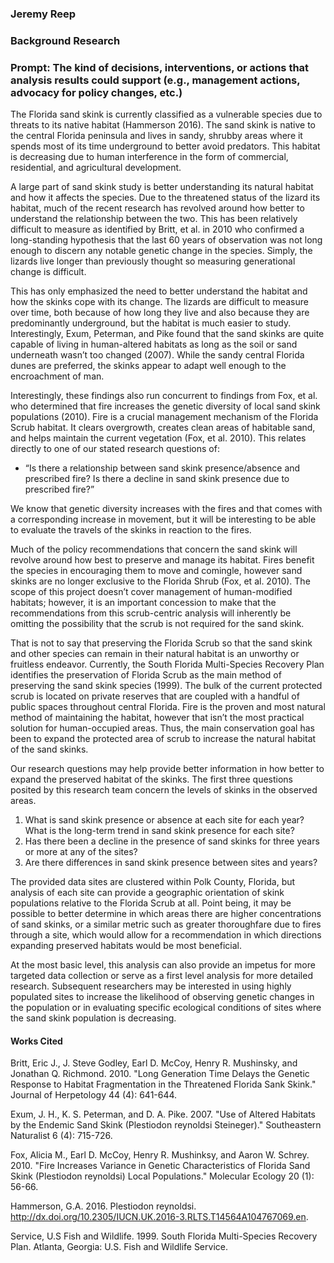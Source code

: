 ### Jeremy Reep
### Background Research

### Prompt: The kind of decisions, interventions, or actions that analysis results could support (e.g., management actions, advocacy for policy changes, etc.)

The Florida sand skink is currently classified as a vulnerable species due to threats to its native habitat (Hammerson 2016). The sand skink is native to the central Florida peninsula and lives in sandy, shrubby areas where it spends most of its time underground to better avoid predators. This habitat is decreasing due to human interference in the form of commercial, residential, and agricultural development. 

A large part of sand skink study is better understanding its natural habitat and how it affects the species. Due to the threatened status of the lizard its habitat, much of the recent research has revolved around how better to understand the relationship between the two. This has been relatively difficult to measure as identified by Britt, et al. in 2010 who confirmed a long-standing hypothesis that the last 60 years of observation was not long enough to discern any notable genetic change in the species. Simply, the lizards live longer than previously thought so measuring generational change is difficult.

This has only emphasized the need to better understand the habitat and how the skinks cope with its change. The lizards are difficult to measure over time, both because of how long they live and also because they are predominantly underground, but the habitat is much easier to study. Interestingly, Exum, Peterman, and Pike found that the sand skinks are quite capable of living in human-altered habitats as long as the soil or sand underneath wasn’t too changed (2007). While the sandy central Florida dunes are preferred, the skinks appear to adapt well enough to the encroachment of man.

Interestingly, these findings also run concurrent to findings from Fox, et al. who determined that fire increases the genetic diversity of local sand skink populations (2010). Fire is a crucial management mechanism of the Florida Scrub habitat. It clears overgrowth, creates clean areas of habitable sand, and helps maintain the current vegetation (Fox, et al. 2010). This relates directly to one of our stated research questions of:

* “Is there a relationship between sand skink presence/absence and prescribed fire? Is there a decline in sand skink presence due to prescribed fire?”

We know that genetic diversity increases with the fires and that comes with a corresponding increase in movement, but it will be interesting to be able to evaluate the travels of the skinks in reaction to the fires. 

Much of the policy recommendations that concern the sand skink will revolve around how best to preserve and manage its habitat. Fires benefit the species in encouraging them to move and comingle, however sand skinks are no longer exclusive to the Florida Shrub  (Fox, et al. 2010). The scope of this project doesn’t cover management of human-modified habitats; however, it is an important concession to make that the recommendations from this scrub-centric analysis will inherently be omitting the possibility that the scrub is not required for the sand skink. 

That is not to say that preserving the Florida Scrub so that the sand skink and other species can remain in their natural habitat is an unworthy or fruitless endeavor. Currently, the South Florida Multi-Species Recovery Plan identifies the preservation of Florida Scrub as the main method of preserving the sand skink species (1999). The bulk of the current protected scrub is located on private reserves that are coupled with a handful of public spaces throughout central Florida. Fire is the proven and most natural method of maintaining the habitat, however that isn’t the most practical solution for human-occupied areas. Thus, the main conservation goal has been to expand the protected area of scrub to increase the natural habitat of the sand skinks.

Our research questions may help provide better information in how better to expand the preserved habitat of the skinks. The first three questions posited by this research team concern the levels of skinks in the observed areas.

1.	What is sand skink presence or absence at each site for each year? What is the long-term trend in sand skink presence for each site?
2.	Has there been a decline in the presence of sand skinks for three years or more at any of the sites?
3.	Are there differences in sand skink presence between sites and years?

The provided data sites are clustered within Polk County, Florida, but analysis of each site can provide a geographic orientation of skink populations relative to the Florida Scrub at all. Point being, it may be possible to better determine in which areas there are higher concentrations of sand skinks, or a similar metric such as greater thoroughfare due to fires through a site, which would allow for a recommendation in which directions expanding preserved habitats would be most beneficial. 

At the most basic level, this analysis can also provide an impetus for more targeted data collection or serve as a first level analysis for more detailed research. Subsequent researchers may be interested in using highly populated sites to increase the likelihood of observing genetic changes in the population or in evaluating specific ecological conditions of sites where the sand skink population is decreasing. 


#### Works Cited
Britt, Eric J., J. Steve Godley, Earl D. McCoy, Henry R. Mushinsky, and Jonathan Q. Richmond. 2010. "Long Generation Time Delays the Genetic Response to Habitat Fragmentation in the Threatened Florida Sank Skink." Journal of Herpetology 44 (4): 641-644.

Exum, J. H., K. S. Peterman, and D. A. Pike. 2007. "Use of Altered Habitats by the Endemic Sand Skink (Plestiodon reynoldsi Steineger)." Southeastern Naturalist 6 (4): 715-726.

Fox, Alicia M., Earl D. McCoy, Henry R. Mushinksy, and Aaron W. Schrey. 2010. "Fire Increases Variance in Genetic Characteristics of Florida Sand Skink (Plestiodon reynoldsi) Local Populations." Molecular Ecology 20 (1): 56-66.

Hammerson, G.A. 2016. Plestiodon reynoldsi. http://dx.doi.org/10.2305/IUCN.UK.2016-3.RLTS.T14564A104767069.en.

Service, U.S Fish and Wildlife. 1999. South Florida Multi-Species Recovery Plan. Atlanta, Georgia: U.S. Fish and Wildlife Service.


